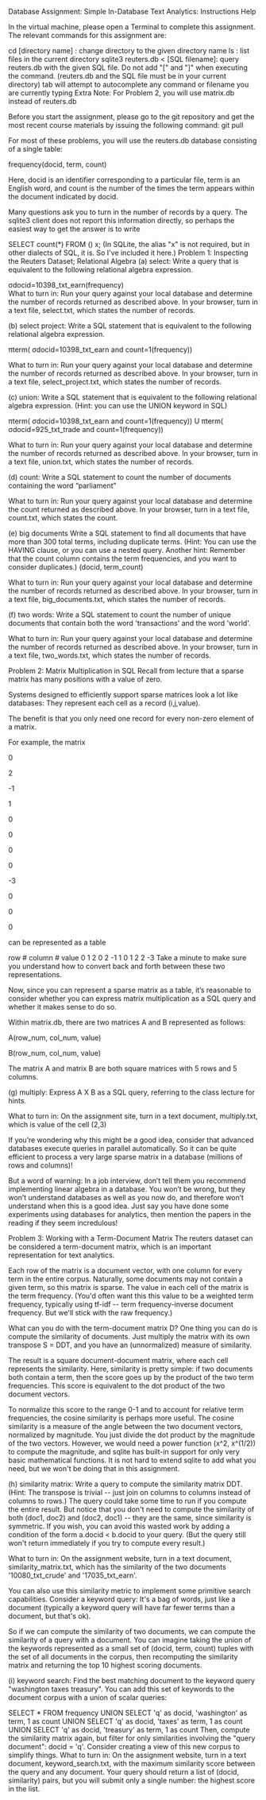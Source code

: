 Database Assignment: Simple In-Database Text Analytics: Instructions Help

In the virtual machine, please open a Terminal to complete this assignment. The relevant commands for this assignment are:

cd [directory name] : change directory to the given directory name
ls : list files in the current directory
sqlite3 reuters.db < [SQL filename]: query reuters.db with the given SQL file. Do not add "[" and "]" when executing the command. (reuters.db and the SQL file must be in your current directory)
tab will attempt to autocomplete any command or filename you are currently typing
Extra Note: For Problem 2, you will use matrix.db instead of reuters.db

Before you start the assignment, please go to the git repository and get the most recent course materials by issuing the following command: git pull

For most of these problems, you will use the reuters.db database consisting of a single table:

frequency(docid, term, count)

Here, docid is an identifier corresponding to a particular file, term is an English word, and count is the number of the times the term appears within the document indicated by docid.

Many questions ask you to turn in the number of records by a query. The sqlite3 client does not report this information directly, so perhaps the easiest way to get the answer is to write

SELECT count(*) FROM () x;
(In SQLite, the alias "x" is not required, but in other dialects of SQL, it is. So I've included it here.)
Problem 1: Inspecting the Reuters Dataset; Relational Algebra
(a) select: Write a query that is equivalent to the following relational algebra expression.

σdocid=10398_txt_earn(frequency)     
What to turn in: Run your query against your local database and determine the number of records returned as described above. In your browser, turn in a text file, select.txt, which states the number of records.

(b) select project: Write a SQL statement that is equivalent to the following relational algebra expression.

πterm( σdocid=10398_txt_earn and count=1(frequency))

What to turn in: Run your query against your local database and determine the number of records returned as described above. In your browser, turn in a text file, select_project.txt, which states the number of records.

(c) union: Write a SQL statement that is equivalent to the following relational algebra expression. (Hint: you can use the UNION keyword in SQL)

πterm( σdocid=10398_txt_earn and count=1(frequency)) U πterm( σdocid=925_txt_trade and count=1(frequency))

What to turn in: Run your query against your local database and determine the number of records returned as described above. In your browser, turn in a text file, union.txt, which states the number of records.

(d) count: Write a SQL statement to count the number of documents containing the word “parliament”

What to turn in: Run your query against your local database and determine the count returned as described above. In your browser, turn in a text file, count.txt, which states the count.

(e) big documents Write a SQL statement to find all documents that have more than 300 total terms, including duplicate terms. (Hint: You can use the HAVING clause, or you can use a nested query. Another hint: Remember that the count column contains the term frequencies, and you want to consider duplicates.) (docid, term_count)

What to turn in: Run your query against your local database and determine the number of records returned as described above. In your browser, turn in a text file, big_documents.txt, which states the number of records.

(f) two words: Write a SQL statement to count the number of unique documents that contain both the word 'transactions' and the word 'world'.

What to turn in: Run your query against your local database and determine the number of records returned as described above. In your browser, turn in a text file, two_words.txt, which states the number of records.

Problem 2: Matrix Multiplication in SQL
Recall from lecture that a sparse matrix has many positions with a value of zero.  

Systems designed to efficiently support sparse matrices look a lot like databases: They represent each cell as a record (i,j,value). 

The benefit is that you only need one record for every non-zero element of a matrix.

For example, the matrix

0

2

-1

1

0

0

0

0

-3

0

0

0

can be represented as a table

row #	 column #	 value
0	 1	 2
0	 2	 -1
1	 0	 1
2	 2	 -3
Take a minute to make sure you understand how to convert back and forth between these two representations.

Now, since you can represent a sparse matrix as a table, it’s reasonable to consider whether you can express matrix multiplication as a SQL query and whether it makes sense to do so.

Within matrix.db, there are two matrices A and B represented as follows:

A(row_num, col_num, value)

B(row_num, col_num, value)

The matrix A and matrix B are both square matrices with 5 rows and 5 columns.

(g) multiply: Express A X B as a SQL query, referring to the class lecture for hints.

What to turn in: On the assignment site, turn in a text document, multiply.txt, which is value of the cell (2,3)

If you’re wondering why this might be a good idea, consider that advanced databases execute queries in parallel automatically.  So it can be quite efficient to process a very large sparse matrix in a database (millions of rows and columns)! 

But a word of warning: In a job interview, don’t tell them you recommend implementing linear algebra in a database.  You won’t be wrong, but they won’t understand databases as well as you now do, and therefore won’t understand when this is a good idea.  Just say you have done some experiments using databases for analytics, then mention the papers in the reading if they seem incredulous!

Problem 3: Working with a Term-Document Matrix
The reuters dataset can be considered a term-document matrix, which is an important representation for text analytics.

Each row of the matrix is a document vector, with one column for every term in the entire corpus. Naturally, some documents may not contain a given term, so this matrix is sparse. The value in each cell of the matrix is the term frequency. (You'd often want this this value to be a weighted term frequency, typically using tf-idf -- term frequency-inverse document frequency. But we'll stick with the raw frequency.)

What can you do with the term-document matrix D? One thing you can do is compute the similarity of documents. Just multiply the matrix with its own transpose S = DDT, and you have an (unnormalized) measure of similarity.

The result is a square document-document matrix, where each cell represents the similarity. Here, similarity is pretty simple: if two documents both contain a term, then the score goes up by the product of the two term frequencies. This score is equivalent to the dot product of the two document vectors.

To normalize this score to the range 0-1 and to account for relative term frequencies, the cosine similarity is perhaps more useful. The cosine similarity is a measure of the angle between the two document vectors, normalized by magnitude. You just divide the dot product by the magnitude of the two vectors. However, we would need a power function (x^2, x^(1/2)) to compute the magnitude, and sqlite has built-in support for only very basic mathematical functions. It is not hard to extend sqlite to add what you need, but we won't be doing that in this assignment.

(h) similarity matrix: Write a query to compute the similarity matrix DDT. (Hint: The transpose is trivial -- just join on columns to columns instead of columns to rows.) The query could take some time to run if you compute the entire result. But notice that you don't need to compute the similarity of both (doc1, doc2) and (doc2, doc1) -- they are the same, since similarity is symmetric. If you wish, you can avoid this wasted work by adding a condition of the form a.docid < b.docid to your query. (But the query still won't return immediately if you try to compute every result.)

What to turn in: On the assignment website, turn in a text document, similarity_matrix.txt, which has the similarity of the two documents '10080_txt_crude' and '17035_txt_earn'.

You can also use this similarity metric to implement some primitive search capabilities. Consider a keyword query: It's a bag of words, just like a document (typically a keyword query will have far fewer terms than a document, but that's ok).

So if we can compute the similarity of two documents, we can compute the similarity of a query with a document. You can imagine taking the union of the keywords represented as a small set of (docid, term, count) tuples with the set of all documents in the corpus, then recomputing the similarity matrix and returning the top 10 highest scoring documents.

(i) keyword search: Find the best matching document to the keyword query "washington taxes treasury". You can add this set of keywords to the document corpus with a union of scalar queries:

SELECT * FROM frequency
UNION
SELECT 'q' as docid, 'washington' as term, 1 as count 
UNION
SELECT 'q' as docid, 'taxes' as term, 1 as count
UNION 
SELECT 'q' as docid, 'treasury' as term, 1 as count
Then, compute the similarity matrix again, but filter for only similarities involving the "query document": docid = 'q'. Consider creating a view of this new corpus to simplify things.
What to turn in: On the assignment website, turn in a text document, keyword_search.txt, with the maximum similarity score between the query and any document. Your query should return a list of (docid, similarity) pairs, but you will submit only a single number: the highest score in the list.
